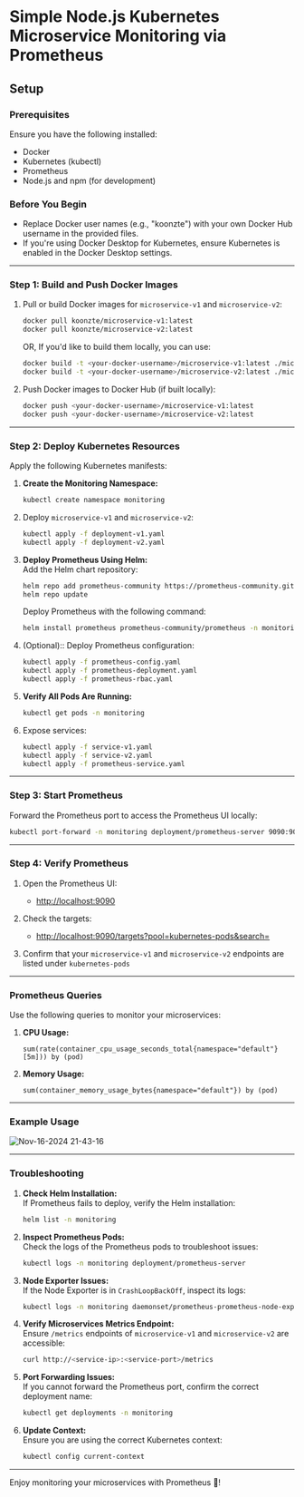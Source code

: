 # Simple Node.js Kubernetes Microservice Monitoring via Prometheus

## Setup

### **Prerequisites**

Ensure you have the following installed:

- Docker
- Kubernetes (kubectl)
- Prometheus
- Node.js and npm (for development)

### **Before You Begin**  

- Replace Docker user names (e.g., "koonzte") with your own Docker Hub username in the provided files.  
- If you're using Docker Desktop for Kubernetes, ensure Kubernetes is enabled in the Docker Desktop settings.  

---

### **Step 1: Build and Push Docker Images**  

1. Pull or build Docker images for `microservice-v1` and `microservice-v2`:  

   ```bash
   docker pull koonzte/microservice-v1:latest
   docker pull koonzte/microservice-v2:latest
   ```

   OR, If you'd like to build them locally, you can use:  

   ```bash
   docker build -t <your-docker-username>/microservice-v1:latest ./microservice-v1
   docker build -t <your-docker-username>/microservice-v2:latest ./microservice-v2
   ```  

2. Push Docker images to Docker Hub (if built locally):  
   ```bash
   docker push <your-docker-username>/microservice-v1:latest  
   docker push <your-docker-username>/microservice-v2:latest  
   ```

---

### **Step 2: Deploy Kubernetes Resources**

Apply the following Kubernetes manifests:

1. **Create the Monitoring Namespace:**  
   ```bash
   kubectl create namespace monitoring  
   ```

2. Deploy `microservice-v1` and `microservice-v2`:

   ```bash
   kubectl apply -f deployment-v1.yaml
   kubectl apply -f deployment-v2.yaml
   ```

3. **Deploy Prometheus Using Helm:**  
   Add the Helm chart repository:  
   ```bash
   helm repo add prometheus-community https://prometheus-community.github.io/helm-charts  
   helm repo update  
   ```

   Deploy Prometheus with the following command:  
   ```bash
   helm install prometheus prometheus-community/prometheus -n monitoring --create-namespace  
   ```

4. (Optional):: Deploy Prometheus configuration:

   ```bash
   kubectl apply -f prometheus-config.yaml
   kubectl apply -f prometheus-deployment.yaml
   kubectl apply -f prometheus-rbac.yaml
   ```

5. **Verify All Pods Are Running:**  
   ```bash
   kubectl get pods -n monitoring
   ```

6. Expose services:
   ```bash
   kubectl apply -f service-v1.yaml
   kubectl apply -f service-v2.yaml
   kubectl apply -f prometheus-service.yaml
   ```

---

### **Step 3: Start Prometheus**

Forward the Prometheus port to access the Prometheus UI locally:

```bash
kubectl port-forward -n monitoring deployment/prometheus-server 9090:9090
```

---

### **Step 4: Verify Prometheus**

1. Open the Prometheus UI:

   - [http://localhost:9090](http://localhost:9090)

2. Check the targets:
   - [http://localhost:9090/targets?pool=kubernetes-pods&search=](http://localhost:9090/targets?pool=kubernetes-pods&search=)

3. Confirm that your `microservice-v1` and `microservice-v2` endpoints are listed under `kubernetes-pods`

---

### **Prometheus Queries**  

Use the following queries to monitor your microservices:  

1. **CPU Usage:**  
   ```promql
   sum(rate(container_cpu_usage_seconds_total{namespace="default"}[5m])) by (pod)
   ```

2. **Memory Usage:**  
   ```promql
   sum(container_memory_usage_bytes{namespace="default"}) by (pod)
   ```

---
### **Example Usage**
![Nov-16-2024 21-43-16](https://github.com/user-attachments/assets/3068a8ff-8909-4563-87c5-d47c76977054)

---
### **Troubleshooting**  

1. **Check Helm Installation:**  
   If Prometheus fails to deploy, verify the Helm installation:  
   ```bash
   helm list -n monitoring  
   ```

2. **Inspect Prometheus Pods:**  
   Check the logs of the Prometheus pods to troubleshoot issues:  
   ```bash
   kubectl logs -n monitoring deployment/prometheus-server  
   ```

3. **Node Exporter Issues:**  
   If the Node Exporter is in `CrashLoopBackOff`, inspect its logs:  
   ```bash
   kubectl logs -n monitoring daemonset/prometheus-prometheus-node-exporter  
   ```

4. **Verify Microservices Metrics Endpoint:**  
   Ensure `/metrics` endpoints of `microservice-v1` and `microservice-v2` are accessible:  
   ```bash
   curl http://<service-ip>:<service-port>/metrics  
   ```

5. **Port Forwarding Issues:**  
   If you cannot forward the Prometheus port, confirm the correct deployment name:  
   ```bash
   kubectl get deployments -n monitoring  
   ```

6. **Update Context:**  
   Ensure you are using the correct Kubernetes context:  
   ```bash
   kubectl config current-context  
   ```

---

Enjoy monitoring your microservices with Prometheus 🎉!
